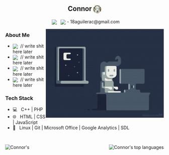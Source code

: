 <h2 align="center"> Connor <img align="center" src="./resources/goat.png" width="25"></h2>

<p align="center">
&nbsp; <a href="https://www.linkedin.com/in/aguilerac/" target="_blank" rel="noopener noreferrer"><img align="center" src="./resources/LinkedIn-logo.png" width="20" /></a>
&nbsp; <img align="center" src="./resources/gmail.png" width="15" /> - 18aguilerac@gmail.com
</p>

<img align="right" alt="GIF" src="./resources/yup.gif" width="375"/>

<h3>About Me </h3>

- <img align="center" src="./resources/ethika-logo.png" width="14">&nbsp; // write shit here later
- <img align="center" src="./resources/frontend.png" width="14">&nbsp; // write shit here later
- <img align="center" src="./resources/onepiece.png" width="14">&nbsp; // write shit here later
- <img align="center" src="./resources/soccer.png" width="14">&nbsp; // write shit here later

<h3>Tech Stack</h3>

- 💻 &nbsp; C++ | PHP 
- 🌐 &nbsp; HTML | CSS | JavaScript
- 🔧 &nbsp; Linux | Git | Microsoft Office | Google Analytics | SDL

<br>
<p float="left">
<img align="left" src="https://github-readme-stats.vercel.app/api?username=connor-darling&include_all_commits=true&count_private=true&show_icons=true&line_height=22.5&hide_rank=true&title_color=9DB8C8&icon_color=2B6CBA&text_color=D3D3D3&bg_color=0,000000,2F6586" alt=Connor's Github Stats"/>

<img align="right" src="https://github-readme-stats.vercel.app/api/top-langs/?username=connor-darling&layout=compact&title_color=9DB8C8&text_color=D3D3D3&bg_color=0,000000,2F6586" alt="Connor's top languages"/>
</p>
